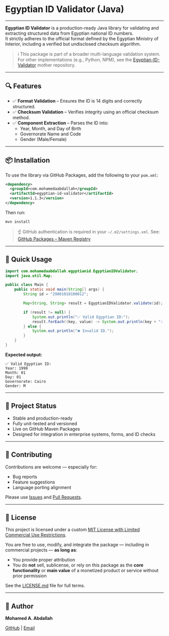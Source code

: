 # Egyptian ID Validator (Java)

<!-- Badges to be tested after going public
[![Latest Tag](https://img.shields.io/github/v/tag/MohamedAAbdallah/Egyptian-ID-Validator-Java?label=latest%20tag)](https://github.com/MohamedAAbdallah/Egyptian-ID-Validator-Java/tags)
[![Maven Package](https://img.shields.io/maven-central/v/com.mohamedaabdallah/egyptian-id-validator?label=maven)](https://github.com/MohamedAAbdallah/Egyptian-ID-Validator-Java/packages)
[![Build Status](https://github.com/MohamedAAbdallah/Egyptian-ID-Validator-Java/actions/workflows/maven.yml/badge.svg)](https://github.com/MohamedAAbdallah/Egyptian-ID-Validator-Java/actions/workflows/maven.yml)
[![License](https://img.shields.io/badge/license-MIT--Custom-blue)](LICENSE.md)
[![Last Commit](https://img.shields.io/github/last-commit/MohamedAAbdallah/Egyptian-ID-Validator-Java)](https://github.com/MohamedAAbdallah/Egyptian-ID-Validator-Java/commits/main)
-->
---

**Egyptian ID Validator** is a production-ready Java library for validating and extracting structured data from Egyptian national ID numbers.  
It strictly adheres to the official format defined by the Egyptian Ministry of Interior, including a verified but undisclosed checksum algorithm.

> ℹ️ This package is part of a broader multi-language validation system.  
> For other implementations (e.g., Python, NPM), see the [Egyptian-ID-Validator](https://github.com/MohamedAAbdallah/Egyptian-ID-Validator) mother repository.

---

## 🔍 Features

- ✅ **Format Validation** – Ensures the ID is 14 digits and correctly structured.
- ✅ **Checksum Validation** – Verifies integrity using an official checksum method.
- ✅ **Component Extraction** – Parses the ID into:
  - Year, Month, and Day of Birth
  - Governorate Name and Code
  - Gender (Male/Female)

---

## 📦 Installation

To use the library via GitHub Packages, add the following to your `pom.xml`:

```xml
<dependency>
  <groupId>com.mohamedaabdallah</groupId>
  <artifactId>egyptian-id-validator</artifactId>
  <version>1.1.3</version>
</dependency>
````

Then run:

```bash
mvn install
```

> ☝️ GitHub authentication is required in your `~/.m2/settings.xml`.
> See: [GitHub Packages – Maven Registry](https://docs.github.com/en/packages/working-with-a-github-packages-registry/working-with-the-apache-maven-registry)

---

## 🚀 Quick Usage

```java
import com.mohamedaabdallah.egyptianid.EgyptianIDValidator;
import java.util.Map;

public class Main {
    public static void main(String[] args) {
        String id = "29801010100012";

        Map<String, String> result = EgyptianIDValidator.validate(id);

        if (result != null) {
            System.out.println("✅ Valid Egyptian ID:");
            result.forEach((key, value) -> System.out.println(key + ": " + value));
        } else {
            System.out.println("❌ Invalid ID.");
        }
    }
}
```

**Expected output:**

```
✅ Valid Egyptian ID:
Year: 1998
Month: 01
Day: 01
Governorate: Cairo
Gender: M
```

---

## 📁 Project Status

* Stable and production-ready
* Fully unit-tested and versioned
* Live on GitHub Maven Packages
* Designed for integration in enterprise systems, forms, and ID checks

---

## 🤝 Contributing

Contributions are welcome — especially for:
* Bug reports
* Feature suggestions
* Language porting alignment

Please use [Issues](https://github.com/MohamedAAbdallah/Egyptian-ID-Validator-Java/issues) and [Pull Requests](https://github.com/MohamedAAbdallah/Egyptian-ID-Validator-Java/pulls).

---

## 📄 License

This project is licensed under a custom [MIT License with Limited Commercial Use Restrictions](LICENSE.md).

You are free to use, modify, and integrate the package — including in commercial projects — **as long as**:
- You provide proper attribution
- You do **not** sell, sublicense, or rely on this package as the **core functionality** or **main value** of a monetized product or service without prior permission

See the [LICENSE.md](LICENSE.md) file for full terms.

---

## 👤 Author

**Mohamed A. Abdallah**

[GitHub](https://github.com/MohamedAAbdallah) | [Email](mailto:eng.mohamed.a.abdallah@gmail.com)
